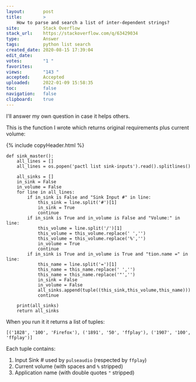 ```yaml
---
layout:       post
title:        >
    How to parse and search a list of inter-dependent strings?
site:         Stack Overflow
stack_url:    https://stackoverflow.com/q/63429034
type:         Answer
tags:         python list search
created_date: 2020-08-15 17:39:04
edit_date:    
votes:        "1 "
favorites:    
views:        "143 "
accepted:     Accepted
uploaded:     2022-01-09 15:58:35
toc:          false
navigation:   false
clipboard:    true
---
```


I'll answer my own question in case it helps others.

This is the function I wrote which returns original requirements plus current volume:

{% include copyHeader.html %}
``` 
def sink_master():
    all_lines = []
    all_lines = os.popen('pactl list sink-inputs').read().splitlines()

    all_sinks = []
    in_sink = False
    in_volume = False
    for line in all_lines:
        if in_sink is False and "Sink Input #" in line:
            this_sink = line.split('#')[1]
            in_sink = True
            continue
        if in_sink is True and in_volume is False and "Volume:" in line:
            this_volume = line.split('/')[1]
            this_volume = this_volume.replace(' ','')
            this_volume = this_volume.replace('%','')
            in_volume = True
            continue
        if in_sink is True and in_volume is True and "tion.name =" in line:
            this_name = line.split('=')[1]
            this_name = this_name.replace(' ','')
            this_name = this_name.replace('"','')
            in_sink = False
            in_volume = False
            all_sinks.append(tuple((this_sink,this_volume,this_name)))
            continue

    print(all_sinks)
    return all_sinks
```

When you run it it returns a list of tuples:

``` 
[('1828', '100', 'Firefox'), ('1891', '50', 'ffplay'), ('1907', '100', 'ffplay')]

```

Each tuple contains:

1. Input Sink # used by `pulseaudio` (respected by `ffplay`)
2. Current volume (with spaces and `%` stripped)
3. Application name (with double quotes `"` stripped)
